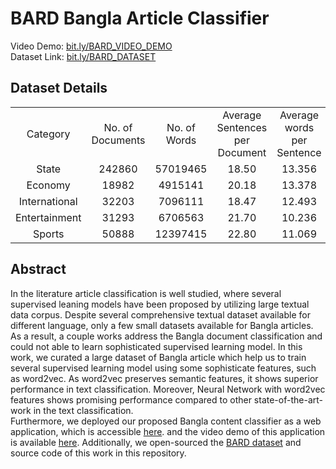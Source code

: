 # BARD Bangla Article Classifier
Video Demo: <a href="https://bit.ly/BARD_VIDEO_DEMO"> bit.ly/BARD_VIDEO_DEMO </a> <br/>
Dataset Link: <a href="https://bit.ly/BARD_DATASET"> bit.ly/BARD_DATASET </a> <br/>

<h2>Dataset Details</h2>
<table>
<tr>
<td align="center">Category  </td><td align="center">  No. of Documents  </td><td align="center">  No. of Words  </td><td align="center">  Average Sentences per Document  </td><td align="center">  Average words per Sentence</td>
</tr><tr>
<td align="center">State </td><td align="center">  242860  </td><td align="center">  57019465  </td><td align="center">  18.50  </td><td align="center">  13.356</td>
</tr><tr>
<td align="center">Economy </td><td align="center">  18982  </td><td align="center"> 4915141  </td><td align="center">  20.18  </td><td align="center"> 13.378</td>
</tr><tr>
<td align="center">International </td><td align="center"> 32203  </td><td align="center"> 7096111  </td><td align="center">  18.47  </td><td align="center"> 12.493</td>
</tr><tr>
<td align="center">Entertainment </td><td align="center"> 31293  </td><td align="center"> 6706563  </td><td align="center">  21.70  </td><td align="center"> 10.236</td>
</tr><tr>
<td align="center">Sports </td><td align="center"> 50888 </td><td align="center"> 12397415  </td><td align="center"> 22.80  </td><td align="center"> 11.069</td>
</tr>
</table>

<h2>Abstract</h2>
In the literature article classification is well studied, where several supervised leaning models have been proposed by utilizing large textual data corpus. Despite several comprehensive textual dataset available for different language, only a few small datasets available for Bangla articles. As a result, a couple works address the Bangla document classification and could not able to learn sophisticated supervised learning model. In this work, we curated a large dataset of Bangla article which help us to train several supervised learning model using some sophisticate features, such as word2vec. As word2vec preserves semantic features, it shows superior performance in text classification. Moreover, Neural Network with word2vec features shows promising performance compared to other state-of-the-art-work in the text classification. 
<br/>Furthermore, we deployed our proposed Bangla content classifier as a web application, which is accessible <a href="http://bard2018.pythonanywhere.com">here</a>.  and the video demo of this application is available <a href="https://bit.ly/BARD_VIDEO_DEMO">here</a>. Additionally, we open-sourced the <a href="https://bit.ly/BARD_DATASET">BARD dataset</a> and source code of this work in this repository.
